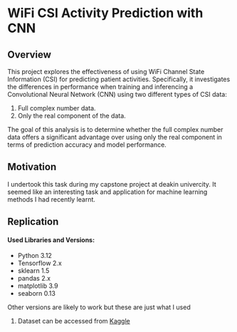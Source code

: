 # WiFi CSI Activity Prediction with CNN
## Overview

This project explores the effectiveness of using WiFi Channel State Information (CSI) for predicting patient activities. Specifically, it investigates the differences in performance when training and inferencing a Convolutional Neural Network (CNN) using two different types of CSI data:

1. Full complex number data.
2. Only the real component of the data.

The goal of this analysis is to determine whether the full complex number data offers a significant advantage over using only the real component in terms of prediction accuracy and model performance.

## Motivation
I undertook this task during my capstone project at deakin univercity. It seemed like an interesting task and application for machine learning methods I had recently learnt.


## Replication
#### Used Libraries and Versions:
* Python 3.12
* Tensorflow 2.x
* sklearn 1.5
* pandas 2.x
* matplotlib 3.9
* seaborn 0.13

Other versions are likely to work but these are just what I used

1. Dataset can be accessed from [Kaggle](https://www.kaggle.com/datasets/asdasdasasdas/garbage-classification)
